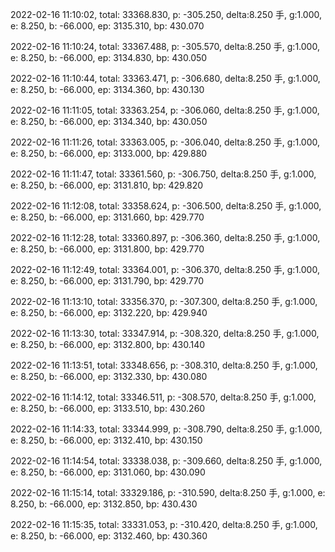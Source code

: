 2022-02-16 11:10:02, total: 33368.830, p: -305.250, delta:8.250 手, g:1.000, e: 8.250, b: -66.000, ep: 3135.310, bp: 430.070

2022-02-16 11:10:24, total: 33367.488, p: -305.570, delta:8.250 手, g:1.000, e: 8.250, b: -66.000, ep: 3134.830, bp: 430.050

2022-02-16 11:10:44, total: 33363.471, p: -306.680, delta:8.250 手, g:1.000, e: 8.250, b: -66.000, ep: 3134.360, bp: 430.130

2022-02-16 11:11:05, total: 33363.254, p: -306.060, delta:8.250 手, g:1.000, e: 8.250, b: -66.000, ep: 3134.340, bp: 430.050

2022-02-16 11:11:26, total: 33363.005, p: -306.040, delta:8.250 手, g:1.000, e: 8.250, b: -66.000, ep: 3133.000, bp: 429.880

2022-02-16 11:11:47, total: 33361.560, p: -306.750, delta:8.250 手, g:1.000, e: 8.250, b: -66.000, ep: 3131.810, bp: 429.820

2022-02-16 11:12:08, total: 33358.624, p: -306.500, delta:8.250 手, g:1.000, e: 8.250, b: -66.000, ep: 3131.660, bp: 429.770

2022-02-16 11:12:28, total: 33360.897, p: -306.360, delta:8.250 手, g:1.000, e: 8.250, b: -66.000, ep: 3131.800, bp: 429.770

2022-02-16 11:12:49, total: 33364.001, p: -306.370, delta:8.250 手, g:1.000, e: 8.250, b: -66.000, ep: 3131.790, bp: 429.770

2022-02-16 11:13:10, total: 33356.370, p: -307.300, delta:8.250 手, g:1.000, e: 8.250, b: -66.000, ep: 3132.220, bp: 429.940

2022-02-16 11:13:30, total: 33347.914, p: -308.320, delta:8.250 手, g:1.000, e: 8.250, b: -66.000, ep: 3132.800, bp: 430.140

2022-02-16 11:13:51, total: 33348.656, p: -308.310, delta:8.250 手, g:1.000, e: 8.250, b: -66.000, ep: 3132.330, bp: 430.080

2022-02-16 11:14:12, total: 33346.511, p: -308.570, delta:8.250 手, g:1.000, e: 8.250, b: -66.000, ep: 3133.510, bp: 430.260

2022-02-16 11:14:33, total: 33344.999, p: -308.790, delta:8.250 手, g:1.000, e: 8.250, b: -66.000, ep: 3132.410, bp: 430.150

2022-02-16 11:14:54, total: 33338.038, p: -309.660, delta:8.250 手, g:1.000, e: 8.250, b: -66.000, ep: 3131.060, bp: 430.090

2022-02-16 11:15:14, total: 33329.186, p: -310.590, delta:8.250 手, g:1.000, e: 8.250, b: -66.000, ep: 3132.850, bp: 430.430

2022-02-16 11:15:35, total: 33331.053, p: -310.420, delta:8.250 手, g:1.000, e: 8.250, b: -66.000, ep: 3132.460, bp: 430.360